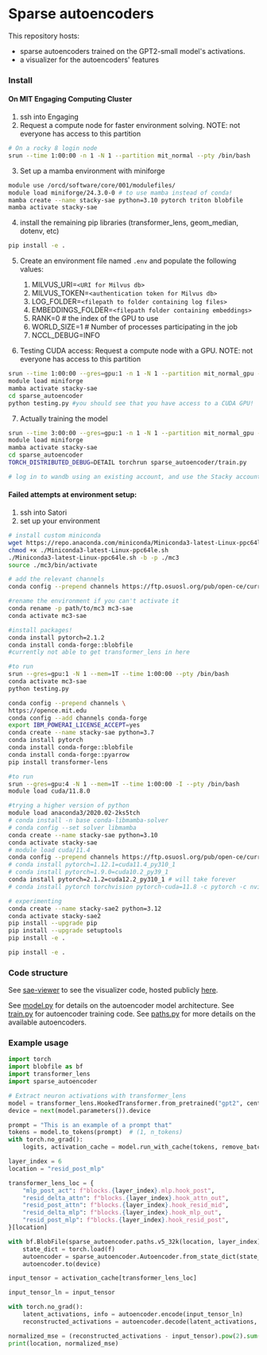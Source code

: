 # Sparse autoencoders

This repository hosts:

- sparse autoencoders trained on the GPT2-small model's activations.
- a visualizer for the autoencoders' features

### Install

#### On MIT Engaging Computing Cluster

1. ssh into Engaging
2. Request a compute node for faster environment solving. NOTE: not everyone has access to this partition

```sh
# On a rocky 8 login node
srun --time 1:00:00 -n 1 -N 1 --partition mit_normal --pty /bin/bash
```

3. Set up a mamba environment with miniforge

```sh
module use /orcd/software/core/001/modulefiles/
module load miniforge/24.3.0-0 # to use mamba instead of conda!
mamba create --name stacky-sae python=3.10 pytorch triton blobfile
mamba activate stacky-sae
```

4. install the remaining pip libraries (transformer_lens, geom_median, dotenv, etc)

```sh
pip install -e . 
```

5. Create an environment file named `.env` and populate the following values:

   1. MILVUS_URI=`<URI for Milvus db>`
   2. MILVUS_TOKEN=`<authentication token for Milvus db>`
   3. LOG_FOLDER=`<filepath to folder containing log files>`
   4. EMBEDDINGS_FOLDER=`<filepath folder containing embeddings>`
   5. RANK=0 # the index of the GPU to use
   6. WORLD_SIZE=1 # Number of processes participating in the job
   7. NCCL_DEBUG=INFO
6. Testing CUDA access: Request a compute node with a GPU. NOTE: not everyone has access to this partition

```sh
srun --time 1:00:00 --gres=gpu:1 -n 1 -N 1 --partition mit_normal_gpu --pty /bin/bash
module load miniforge
mamba activate stacky-sae
cd sparse_autoencoder
python testing.py #you should see that you have access to a CUDA GPU!
```

7. Actually training the model

```sh
srun --time 3:00:00 --gres=gpu:1 -n 1 -N 1 --partition mit_normal_gpu --pty /bin/bash
module load miniforge
mamba activate stacky-sae
cd sparse_autoencoder
TORCH_DISTRIBUTED_DEBUG=DETAIL torchrun sparse_autoencoder/train.py

# log in to wandb using an existing account, and use the Stacky account, whose credentials are available on the #credentials canvas on slack
```

#### Failed attempts at environment setup:

1. ssh into Satori
2. set up your environment

```sh
# install custom miniconda
wget https://repo.anaconda.com/miniconda/Miniconda3-latest-Linux-ppc64le.sh .
chmod +x ./Miniconda3-latest-Linux-ppc64le.sh
./Miniconda3-latest-Linux-ppc64le.sh -b -p ./mc3
source ./mc3/bin/activate

# add the relevant channels
conda config --prepend channels https://ftp.osuosl.org/pub/open-ce/current

#rename the environment if you can't activate it 
conda rename -p path/to/mc3 mc3-sae
conda activate mc3-sae

#install packages!
conda install pytorch=2.1.2
conda install conda-forge::blobfile
#currently not able to get transformer_lens in here

#to run
srun --gres=gpu:1 -N 1 --mem=1T --time 1:00:00 --pty /bin/bash
conda activate mc3-sae
python testing.py
```

```sh
conda config --prepend channels \
https://opence.mit.edu
conda config --add channels conda-forge
export IBM_POWERAI_LICENSE_ACCEPT=yes
conda create --name stacky-sae python=3.7
conda install pytorch
conda install conda-forge::blobfile
conda install conda-forge::pyarrow
pip install transformer-lens

#to run
srun --gres=gpu:4 -N 1 --mem=1T --time 1:00:00 -I --pty /bin/bash
module load cuda/11.8.0
```

```sh
#trying a higher version of python
module load anaconda3/2020.02-2ks5tch
# conda install -n base conda-libmamba-solver
# conda config --set solver libmamba
conda create --name stacky-sae python=3.10
conda activate stacky-sae
# module load cuda/11.4
conda config --prepend channels https://ftp.osuosl.org/pub/open-ce/current
# conda install pytorch=1.12.1=cuda11.4_py310_1
# conda install pytorch=1.9.0=cuda10.2_py39_1
conda install pytorch=2.1.2=cuda12.2_py310_1 # will take forever
# conda install pytorch torchvision pytorch-cuda=11.8 -c pytorch -c nvidia
```

```sh
# experimenting
conda create --name stacky-sae2 python=3.12
conda activate stacky-sae2
pip install --upgrade pip
pip install --upgrade setuptools
pip install -e .
```

```sh
pip install -e .
```

### Code structure

See [sae-viewer](./sae-viewer/README.md) to see the visualizer code, hosted publicly [here](https://openaipublic.blob.core.windows.net/sparse-autoencoder/sae-viewer/index.html).

See [model.py](./sparse_autoencoder/model.py) for details on the autoencoder model architecture.
See [train.py](./sparse_autoencoder/train.py) for autoencoder training code.
See [paths.py](./sparse_autoencoder/paths.py) for more details on the available autoencoders.

### Example usage

```py
import torch
import blobfile as bf
import transformer_lens
import sparse_autoencoder

# Extract neuron activations with transformer_lens
model = transformer_lens.HookedTransformer.from_pretrained("gpt2", center_writing_weights=False)
device = next(model.parameters()).device

prompt = "This is an example of a prompt that"
tokens = model.to_tokens(prompt)  # (1, n_tokens)
with torch.no_grad():
    logits, activation_cache = model.run_with_cache(tokens, remove_batch_dim=True)

layer_index = 6
location = "resid_post_mlp"

transformer_lens_loc = {
    "mlp_post_act": f"blocks.{layer_index}.mlp.hook_post",
    "resid_delta_attn": f"blocks.{layer_index}.hook_attn_out",
    "resid_post_attn": f"blocks.{layer_index}.hook_resid_mid",
    "resid_delta_mlp": f"blocks.{layer_index}.hook_mlp_out",
    "resid_post_mlp": f"blocks.{layer_index}.hook_resid_post",
}[location]

with bf.BlobFile(sparse_autoencoder.paths.v5_32k(location, layer_index), mode="rb") as f:
    state_dict = torch.load(f)
    autoencoder = sparse_autoencoder.Autoencoder.from_state_dict(state_dict)
    autoencoder.to(device)

input_tensor = activation_cache[transformer_lens_loc]

input_tensor_ln = input_tensor

with torch.no_grad():
    latent_activations, info = autoencoder.encode(input_tensor_ln)
    reconstructed_activations = autoencoder.decode(latent_activations, info)

normalized_mse = (reconstructed_activations - input_tensor).pow(2).sum(dim=1) / (input_tensor).pow(2).sum(dim=1)
print(location, normalized_mse)
```
